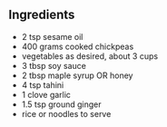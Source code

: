 ## Ingredients

- 2 tsp sesame oil
- 400 grams cooked chickpeas
- vegetables as desired, about 3 cups
- 3 tbsp soy sauce
- 2 tbsp maple syrup OR honey
- 4 tsp tahini
- 1 clove garlic
- 1.5 tsp ground ginger
- rice or noodles to serve
